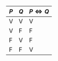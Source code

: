 | $P$ | $Q$ | $P\iff Q$ |
| --- | --- | --------- |
| V   | V   | V         |
| V   | F   | F         |
| F   | V   | F         |
| F   | F   | V         |
